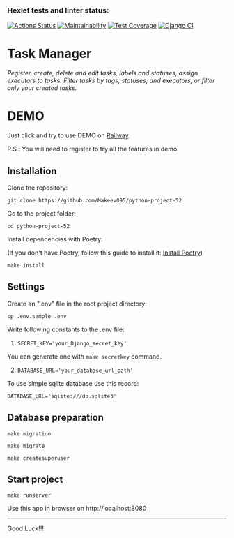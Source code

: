 ### Hexlet tests and linter status:
[![Actions Status](https://github.com/Makeev095/python-project-52/workflows/hexlet-check/badge.svg)](https://github.com/Makeev095/python-project-52/actions)
[![Maintainability](https://api.codeclimate.com/v1/badges/322934cde33a7ada3f7d/maintainability)](https://codeclimate.com/github/Makeev095/python-project-52/maintainability)
[![Test Coverage](https://api.codeclimate.com/v1/badges/322934cde33a7ada3f7d/test_coverage)](https://codeclimate.com/github/Makeev095/python-project-52/test_coverage)
[![Django CI](https://github.com/Makeev095/python-project-52/workflows/CI/badge.svg)](https://github.com/Makeev095/python-project-52/actions)


# Task Manager

_Register, create, delete and edit tasks, labels and statuses, assign executors to tasks. Filter tasks by tags, statuses, and executors, or filter only your created tasks._

# DEMO

Just click and try to use DEMO on [Railway](https://python-project-52-production-8ef4.up.railway.app)

P.S.: You will need to register to try all the features in demo.

## Installation

Clone the repository:

`git clone https://github.com/Makeev095/python-project-52`

Go to the project folder:

`cd python-project-52`

Install dependencies with Poetry:

(If you don't have Poetry, follow this guide to install it: [Install Poetry](https://python-poetry.org/docs/#installing-with-the-official-installer))

`make install`

## Settings

Create an ".env" file in the root project directory: 

`cp .env.sample .env`

Write following constants to the .env file:

1. `SECRET_KEY='your_Django_secret_key'` 

You can generate one with `make secretkey` command.

2. `DATABASE_URL='your_database_url_path'` 

To use simple sqlite database use this record: 

`DATABASE_URL='sqlite:///db.sqlite3'`

## Database preparation

`make migration`

`make migrate`

`make createsuperuser`

## Start project

`make runserver`

Use this app in browser on http://localhost:8080

---
Good Luck!!!
